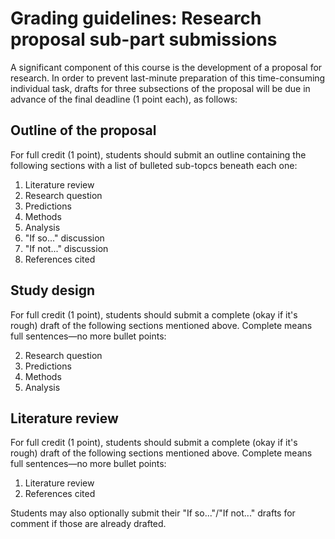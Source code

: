 # Grading guidelines: Research proposal sub-part submissions

A significant component of this course is the development of a proposal for research. In order to prevent last-minute preparation of this time-consuming individual task, drafts for three subsections of the proposal will be due in advance of the final deadline (1 point each), as follows:

## Outline of the proposal
For full credit (1 point), students should submit an outline containing the following sections with a list of bulleted sub-topcs beneath each one:

1. Literature review
2. Research question
3. Predictions
4. Methods
5. Analysis
6. "If so..." discussion
7. "If not..." discussion
8. References cited

## Study design
For full credit (1 point), students should submit a complete (okay if it's rough) draft of the following sections mentioned above. Complete means full sentences—no more bullet points:

2. Research question
3. Predictions
4. Methods
5. Analysis

## Literature review
For full credit (1 point), students should submit a complete (okay if it's rough) draft of the following sections mentioned above. Complete means full sentences—no more bullet points:

1. Literature review
8. References cited

Students may also optionally submit their "If so..."/"If not..." drafts for comment if those are already drafted.
